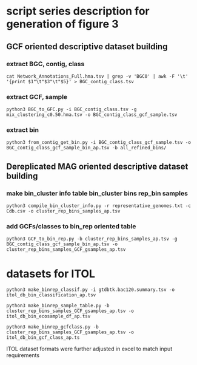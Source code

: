 # script series description for generation of figure 3

## GCF oriented descriptive dataset building

### extract BGC, contig, class

```
cat Network_Annotations_Full.hma.tsv | grep -v 'BGC0' | awk -F '\t' '{print $1"\t"$3"\t"$5}' > BGC_contig_class.tsv
```

### extract GCF, sample
```
python3 BGC_to_GFC.py -i BGC_contig_class.tsv -g mix_clustering_c0.50.hma.tsv -o BGC_contig_class_gcf_sample.tsv
```

### extract bin

```
python3 from_contig_get_bin.py -i BGC_contig_class_gcf_sample.tsv -o BGC_contig_class_gcf_sample_bin_ap.tsv -b all_refined_bins/
```

## Dereplicated MAG oriented descriptive dataset building

### make bin_cluster info table bin_cluster bins rep_bin samples

```
python3 compile_bin_cluster_info.py -r representative_genomes.txt -c Cdb.csv -o cluster_rep_bins_samples_ap.tsv
```

### add GCFs/classes to bin_rep oriented table

```
python3 GCF_to_bin_rep.py -b cluster_rep_bins_samples_ap.tsv -g BGC_contig_class_gcf_sample_bin_ap.tsv -o cluster_rep_bins_samples_GCF_gsamples_ap.tsv
```

# datasets for ITOL

```
python3 make_binrep_classif.py -i gtdbtk.bac120.summary.tsv -o itol_db_bin_classification_ap.tsv
```

```
python3 make_binrep_sample_table.py -b cluster_rep_bins_samples_GCF_gsamples_ap.tsv -o itol_db_bin_ecosample_df_ap.tsv
```

```
python3 make_binrep_gcfclass.py -b cluster_rep_bins_samples_GCF_gsamples_ap.tsv -o itol_db_bin_gcf_class_ap.ts
```

ITOL dataset formats were further adjusted in excel to match input requirements